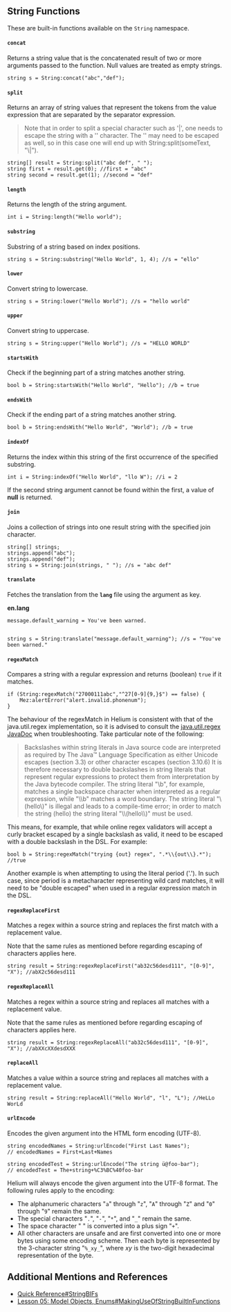   


## String Functions

These are built-in functions available on the `String` namespace.

#### `concat`

Returns a string value that is the concatenated result of two or more arguments passed to the function. Null values are treated as empty strings.

  

    
    
    string s = String:concat("abc","def");

#### `split`

Returns an array of string values that represent the tokens from the value expression that are separated by the separator expression.

> Note that in order to split a special character such as '|', one needs to escape the string with a '\' character. The '\' may need to be escaped as well, so in this case one will end up with String:split(someText, "\\\|").
    
    
    string[] result = String:split("abc def", " ");
    string first = result.get(0); //first = "abc"
    string second = result.get(1); //second = "def"

#### `length`

Returns the length of the string argument.
    
    
    int i = String:length("Hello world");

#### `substring`

Substring of a string based on index positions.
    
    
    string s = String:substring("Hello World", 1, 4); //s = "ello"

#### `lower`

Convert string to lowercase.
    
    
    string s = String:lower("Hello World"); //s = "hello world"

#### `upper`

Convert string to uppercase.
    
    
    string s = String:upper("Hello World"); //s = "HELLO WORLD"

#### `startsWith`

Check if the beginning part of a string matches another string.
    
    
    bool b = String:startsWith("Hello World", "Hello"); //b = true

  


#### `endsWith`

Check if the ending part of a string matches another string.
    
    
    bool b = String:endsWith("Hello World", "World"); //b = true

#### `indexOf`

Returns the index within this string of the first occurrence of the specified substring.
    
    
    int i = String:indexOf("Hello World", "llo W"); //i = 2

If the second string argument cannot be found within the first, a value of **null** is returned.

  


#### `join`

Joins a collection of strings into one result string with the specified join character.
    
    
    string[] strings;
    strings.append("abc");
    strings.append("def");
    string s = String:join(strings, " "); //s = "abc def"

  


#### `translate`

Fetches the translation from the **`lang`** file using the argument as key.

**en.lang**
    
    
    message.default_warning = You've been warned.
    
    
    string s = String:translate("message.default_warning"); //s = "You've been warned."

  


#### `regexMatch`

Compares a string with a regular expression and returns (boolean) `true` if it matches.
    
    
    if (String:regexMatch("27000111abc","^27[0-9]{9,}$") == false) {
    	Mez:alertError("alert.invalid.phonenum");
    }

  


The behaviour of the regexMatch in Helium is consistent with that of the java.util.regex implementation, so it is advised to consult the [java.util.regex JavaDoc](https://docs.oracle.com/javase/8/docs/api/java/util/regex/Pattern.html) when troubleshooting. Take particular note of the following:

> Backslashes within string literals in Java source code are interpreted as required by The Java™ Language Specification as either Unicode escapes (section 3.3) or other character escapes (section 3.10.6) It is therefore necessary to double backslashes in string literals that represent regular expressions to protect them from interpretation by the Java bytecode compiler. The string literal "\b", for example, matches a single backspace character when interpreted as a regular expression, while "\\\b" matches a word boundary. The string literal "\\(hello\\)" is illegal and leads to a compile-time error; in order to match the string (hello) the string literal "\\\\(hello\\\\)" must be used.  
> 

This means, for example, that while online regex validators will accept a curly bracket escaped by a single backslash as valid, it need to be escaped with a double backslash in the DSL. For example:
    
    
    bool b = String:regexMatch("trying {out} regex", ".*\\{out\\}.*"); //true

Another example is when attempting to using the literal period ('.'). In such case, since period is a metacharacter representing wild card matches, it will need to be "double escaped" when used in a regular expression match in the DSL.

  


#### `regexReplaceFirst`

Matches a regex within a source string and replaces the first match with a replacement value.

Note that the same rules as mentioned before regarding escaping of characters applies here.
    
    
    string result = String:regexReplaceFirst("ab32c56desd111", "[0-9]", "X"); //abX2c56desd111

  


#### `regexReplaceAll`

Matches a regex within a source string and replaces all matches with a replacement value.

Note that the same rules as mentioned before regarding escaping of characters applies here.
    
    
    string result = String:regexReplaceAll("ab32c56desd111", "[0-9]", "X"); //abXXcXXdesdXXX

#### `replaceAll`

Matches a value within a source string and replaces all matches with a replacement value.
    
    
    string result = String:replaceAll("Hello World", "l", "L"); //HeLLo WorLd

  


#### `urlEncode`

Encodes the given argument into the HTML form encoding (UTF-8).
    
    
    string encodedNames = String:urlEncode("First Last Names");
    // encodedNames = First+Last+Names
    
    string encodedTest = String:urlEncode("The string ü@foo-bar");
    // encodedTest = The+string+%C3%BC%40foo-bar

Helium will always encode the given argument into the UTF-8 format. The following rules apply to the encoding:

  * The alphanumeric characters "`a`" through "`z`", "`A`" through "`Z`" and "`0`" through "`9`" remain the same.
  * The special characters "`.`", "`-`", "`*`", and "`_`" remain the same.
  * The space character " " is converted into a plus sign "`+`".
  * All other characters are unsafe and are first converted into one or more bytes using some encoding scheme. Then each byte is represented by the 3-character string "`%_xy_`", where _xy_ is the two-digit hexadecimal representation of the byte.



  


## Additional Mentions and References

  * [Quick Reference#StringBIFs](/wiki/spaces/HTUT/pages/5737643/Quick+Reference#QuickReference-StringBIFs)
  * [Lesson 05: Model Objects, Enums#MakingUseOfStringBuiltInFunctions](/wiki/spaces/HTUT/pages/5739185/Lesson+05+Model+Objects+Enums#Lesson05:ModelObjects,Enums-MakingUseOfStringBuiltInFunctions)



  


  


  

